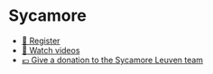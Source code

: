 # Sycamore
- [📝 Register](https://docs.google.com/forms/d/e/1FAIpQLScXUhFdaYdWsh_26Xvaw5XuZaQYIuY9D9sAlSS8ZAI3LuOaLA/viewform?usp=sf_link)
- [🎥 Watch videos](https://www.sycamore.fm/videos/)
- [💶 Give a donation to the Sycamore Leuven team](pay)
